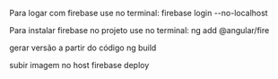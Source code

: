 Para logar com firebase use no terminal:
firebase login --no-localhost

Para instalar firebase no projeto use no terminal:
ng add @angular/fire

gerar versão a partir do código
ng build

subir imagem no host
firebase deploy
